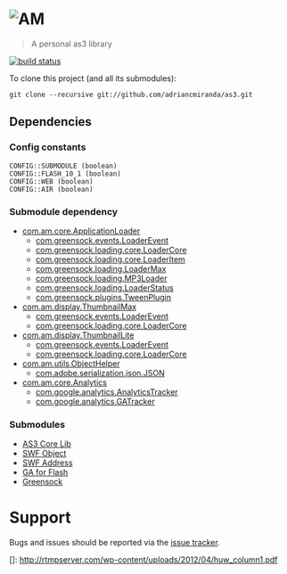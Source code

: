 ![AM](http://i.imgur.com/CEEbHaw.gif)
=================================
> A personal as3 library

[![build status][travis_build_status_image]][travis_build_status_url]

To clone this project (and all its submodules):

    git clone --recursive git://github.com/adriancmiranda/as3.git

## Dependencies
### Config constants
    
    CONFIG::SUBMODULE (boolean)
    CONFIG::FLASH_10_1 (boolean)
    CONFIG::WEB (boolean)
    CONFIG::AIR (boolean)

### Submodule dependency
* [com.am.core.ApplicationLoader][ApplicationLoader]
    *   [com.greensock.events.LoaderEvent][LoaderEvent]
    *   [com.greensock.loading.core.LoaderCore][LoaderCore]
    *   [com.greensock.loading.core.LoaderItem][LoaderItem]
    *   [com.greensock.loading.LoaderMax][LoaderMax]
    *   [com.greensock.loading.MP3Loader][MP3Loader]
    *   [com.greensock.loading.LoaderStatus][LoaderStatus]
    *   [com.greensock.plugins.TweenPlugin][TweenPlugin]
* [com.am.display.ThumbnailMax][ThumbnailMax]
    *   [com.greensock.events.LoaderEvent][LoaderEvent]
    *   [com.greensock.loading.core.LoaderCore][LoaderCore]
* [com.am.display.ThumbnailLite][ThumbnailLite]
    *   [com.greensock.events.LoaderEvent][LoaderEvent]
    *   [com.greensock.loading.core.LoaderCore][LoaderCore]
* [com.am.utils.ObjectHelper][ObjectHelper]
    *   [com.adobe.serialization.json.JSON][JSON]
* [com.am.core.Analytics][Analytics]
    *   [com.google.analytics.AnalyticsTracker][AnalyticsTracker]
    *   [com.google.analytics.GATracker][GATracker]

### Submodules
* [AS3 Core Lib][as3corelib]
* [SWF Object][swfobject]
* [SWF Address][swfaddress]
* [GA for Flash][gaforflash]
* [Greensock][greensock]

Support
=======

Bugs and issues should be reported via the [issue tracker][issue_tracker].

[sample]: https://github.com/adriancmiranda/flash-compiler/tree/master/examples/web "web"
[issue_tracker]: http://github.com/adriancmiranda/as3/issues "Issue tracker"

[travis_build_status_image]: https://travis-ci.org/adriancmiranda/as3.png?branch=master
[travis_build_status_url]: https://travis-ci.org/adriancmiranda/as3 "build status"

[ApplicationLoader]: https://github.com/adriancmiranda/as3/blob/master/source/com/am/core/ApplicationLoader.as "com.am.core.ApplicationLoader"
[ThumbnailMax]: https://github.com/adriancmiranda/as3/blob/master/source/com/am/display/ThumbnailMax.as "com.am.display.ThumbnailMax"
[ThumbnailLite]: https://github.com/adriancmiranda/as3/blob/master/source/com/am/display/ThumbnailLite.as "com.am.display.ThumbnailLite"
[ObjectHelper]: https://github.com/adriancmiranda/as3/blob/master/source/com/am/utils/ObjectHelper.as "com.am.utils.ObjectHelper"
[Analytics]: https://github.com/adriancmiranda/as3/blob/master/source/com/am/core/Analytics.as "com.am.core.Analytics"

[greensock]: https://github.com/greensock/GreenSock-AS3
[LoaderEvent]: https://github.com/greensock/GreenSock-AS3/blob/master/src/com/greensock/events/LoaderEvent.as "com.greensock.events.LoaderEvent"
[LoaderCore]: https://github.com/greensock/GreenSock-AS3/blob/master/src/com/greensock/loading/core/LoaderCore.as "com.greensock.loading.core.LoaderCore"
[LoaderItem]: https://github.com/greensock/GreenSock-AS3/blob/master/src/com/greensock/loading/core/LoaderItem.as "com.greensock.loading.core.LoaderItem"
[LoaderMax]: https://github.com/greensock/GreenSock-AS3/blob/master/src/com/greensock/loading/LoaderMax.as "com.greensock.loading.LoaderMax"
[MP3Loader]: https://github.com/greensock/GreenSock-AS3/blob/master/src/com/greensock/loading/MP3Loader.as "com.greensock.loading.MP3Loader"
[LoaderStatus]: https://github.com/greensock/GreenSock-AS3/blob/master/src/com/greensock/loading/LoaderStatus.as "com.greensock.loading.LoaderStatus"
[TweenPlugin]: https://github.com/greensock/GreenSock-AS3/blob/master/src/com/greensock/plugins/TweenPlugin.as "com.greensock.plugins.TweenPlugin"

[as3corelib]: https://github.com/mikechambers/as3corelib "AS3 Core Lib"
[JSON]: https://github.com/mikechambers/as3corelib/blob/master/src/com/adobe/serialization/json/JSON.as "com.adobe.serialization.json.JSON"

[swfobject]: https://github.com/swfobject/swfobject

[swfaddress]: https://github.com/robwalch/swfaddress

[gaforflash]: https://code.google.com/p/gaforflash/ "Google Analytics for flash"
[AnalyticsTracker]: https://code.google.com/p/gaforflash/source/browse/trunk/src/com/google/analytics/AnalyticsTracker.as "com.google.analytics.AnalyticsTracker"
[GATracker]: https://code.google.com/p/gaforflash/source/browse/trunk/src/com/google/analytics/GATracker.as?r=193 "com.google.analytics.GATracker"

[]: http://rtmpserver.com/wp-content/uploads/2012/04/huw_column1.pdf
